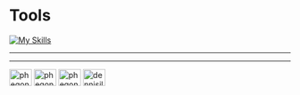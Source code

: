 # Tools

[![My Skills](https://skillicons.dev/icons?i=java,python,javascript,dart,kotlin,spring,nodejs,nestjs,django,flask,fastapi,angular,react,vue,mysql,postgres,mongodb,docker,kubernetes,aws,gcp,azure,nginx,tensorflow,pytorch&theme=dark)](https://www.youtube.com/channel/UCId_tjtfN6OtnJmazL2a1zQ)

<hr/>

<!-- [![GitHub stats](https://github-readme-stats.vercel.app/api/top-langs?username=phegondev&hide=html,stylus,blade,jupyter%20notebook,python,css,shell,batchfile,dockerfile&theme=algolia&show_icons=true&hide_border=false&layout=compact&border_color=0595de66)](https://github.com/phegondev)


[![Top Langs](https://github-readme-stats.vercel.app/api?username=phegondev&theme=algolia&show_icons=true&hide_border=false&rank_icon=''&border_color=0595de66)](https://github.com/phegondev) 


[![GitHub Streak](https://github-readme-streak-stats.herokuapp.com?user=phegondev&theme=dark&date_format=M%20j%5B%2C%20Y%5D)](https://www.youtube.com/channel/UCId_tjtfN6OtnJmazL2a1zQ) -->

<hr/>
<p align="left">
<a href="https://youtube.com/channel/UCId_tjtfN6OtnJmazL2a1zQ" target="blank"><img align="center" src="https://raw.githubusercontent.com/rahuldkjain/github-profile-readme-generator/master/src/images/icons/Social/youtube.svg" alt="phegondev" height="30" width="40" /></a>
<a href="https://fb.com/phegondev" target="blank"><img align="center" src="https://raw.githubusercontent.com/rahuldkjain/github-profile-readme-generator/master/src/images/icons/Social/facebook.svg" alt="phegondev" height="30" width="40" /></a>
<a href="https://instagram.com/phegondev" target="blank"><img align="center" src="https://raw.githubusercontent.com/rahuldkjain/github-profile-readme-generator/master/src/images/icons/Social/instagram.svg" alt="phegondev" height="30" width="40" /></a>
<a href="https://linkedin.com/in/dennisiluma" target="blank"><img align="center" src="https://raw.githubusercontent.com/rahuldkjain/github-profile-readme-generator/master/src/images/icons/Social/linked-in-alt.svg" alt="dennisiluma" height="30" width="40" /></a>
</p>



